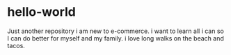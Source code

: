 # hello-world
Just another repository
i am new to e-commerce. i want to learn all i can so I can do better for myself and my family.
i love long walks on the beach and tacos.
